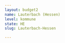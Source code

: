 ```yaml
---
layout: budget2
name: Lauterbach (Hessen)
level: kommune
state: HE
slug: Lauterbach-Hessen

---
```



